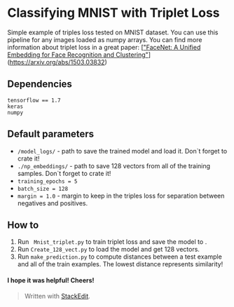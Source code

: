 # Classifying MNIST with Triplet Loss
Simple example of triples loss tested on MNIST dataset.
You can use this pipeline for any images loaded as numpy arrays.
You can find more information about triplet loss in a great paper: [["FaceNet: A Unified Embedding for Face Recognition and Clustering"](http://arxiv.org/abs/1503.03832)](https://arxiv.org/abs/1503.03832)
## Dependencies
```
tensorflow == 1.7
keras
numpy
```
## Default parameters
* ``/model_logs/`` - path to save the trained model and load it. Don`t forget to crate it!
* ``./np_embeddings/`` - path to save 128 vectors from all of the training samples. Don`t forget to crate it!
*  ``training_epochs = 5``
* ``batch_size = 128``
* ``margin = 1.0`` - margin to keep in the triples loss for separation between negatives and positives.
## How to
1. Run `` Mnist_triplet.py`` to train triplet loss and save the model to .
2. Run ``Create_128_vect.py`` to load the model and get 128 vectors.
3. Run ``make_prediction.py`` to compute distances between a test example and all of the train examples. The lowest distance represents similarity!
#### I hope it was helpful! Cheers!

> Written with [StackEdit](https://stackedit.io/).